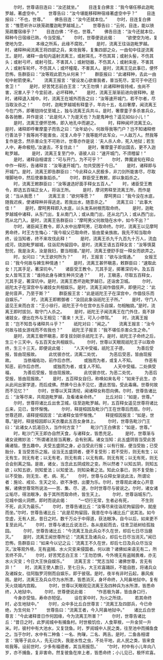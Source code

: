 <!-- { "loadSidebar": true } -->
　　尔时，世尊语目连曰：“汝还就坐。”
　　目连复白佛言：“我今堪任移此迦毗罗越，著虚空中。”
　　世尊告曰：“汝今堪能移释种宿缘著虚空中乎？”
　　目连报曰：“不也，世尊。”
　　佛告目连：“汝今还就本位。”
　　尔时，目连复白佛言：“惟愿听许以铁笼疏覆迦毗罗越城上。”
　　世尊告曰：“云何，目连，能以铁笼疏覆宿缘乎？”
　　目连白佛：“不也，世尊。”
　　佛告目连：“汝今还就本位，释种今日宿缘已熟，今当受报。”
　　尔时，世尊便说此偈：
　　“欲使空为地，复使地为空，
　　本缘之所系，此缘不腐败。”
　　是时，流离王往诣迦毗罗越。时，诸释种闻流离王将四部之兵，来攻我等，复集四部之众，一由旬中往逆流离王。是时，诸释一由旬内遥射流离王，或射耳孔，不伤其耳；或射头髻，不伤其头；或射弓坏，或射弓弦，不害其人；或射铠器，不伤其人；或射床座，不害其人；或射车轮坏，不伤其人；或坏幢麾，不害其人。是时，流离王见此事已，便怀恐怖，告群臣曰：“汝等观此箭为从何来？”
　　群臣报曰：“此诸释种，去此一由旬中射箭使来。”
　　流离王报言：“彼设发心欲害我者，普当死尽，宜可于中还归舍卫！”
　　是时，好苦梵志前白王言：“大王勿惧！此诸释种皆持戒，虫尚不害，况害人乎？今宜前进，必坏释种。”
　　是时，流离王渐渐前进向彼释种。是时，诸释退入城中。时，流离王在城外而告之曰：“汝等速开城门，若不尔者，尽当取汝杀之！”
　　尔时，迦毗罗越城有释童子，年向十五，名曰奢摩，闻流离王今在门外，即著铠持仗至城上，独与流离王兵共斗。是时，奢摩童子多杀害兵众，各各驰散，并作是说：“此是何人？为是天也？为是鬼神也？遥见如似小儿！”
　　是时，流离王便怀恐怖，即入地孔中而避之。
　　时，释种闻坏流离王众。是时，诸释即呼奢摩童子而告之曰：“汝年幼小，何故辱我等门户？岂不知诸释修行善法乎？我等尚不能害虫，况复人命乎？我等能坏此军众，一人敌万人。然我等复作是念，然杀害众生不可称计。世尊亦作是说：‘夫人杀人命，死入地狱；若生人中，寿命极短。’汝速去，不复住此！”
　　是时，奢摩童子即出国去，更不入迦毗罗越。
　　是时，流离王复至门中，语彼人曰：“速开城门，不须稽留！”
　　是时，诸释自相谓言：“可与开门，为不可乎？”
　　尔时，弊魔波旬在释众中作一释形，告诸释言：“汝等速开城门，勿共受困于今日。”
　　是时，诸释即与开城门。是时，流离王即告群臣曰：“今此释众人民极多，非刀剑所能害尽，尽取埋脚地中，然后使暴象蹈杀。”
　　尔时，群臣受王教敕，即以象蹈杀之。
　　时，流离王敕群臣曰：“汝等速选好面手释女五百人。”
　　时，诸臣受王教令，即选五百端正女人，将诣王所。
　　是时，摩诃男释至流离王所，而作是说：“当从我愿！”
　　流离王言：“欲何等愿？”
　　摩呵男曰：“我今没在水底，随我迟疾，使诸释种并得逃走。若我出水，随意杀之。”
　　流离王曰：“此事大佳！”
　　是时，摩呵男释即入水底，以头发系树根而取命终。
　　是时，迦毗罗越城中诸释，从东门出，复从南门入；或从南门出，还从北门入；或从西门出，而从北门入。是时，流离王告群臣曰：“摩呵男父何故隐在水中，如今不出？”
　　尔时，诸臣闻王教令，即入水中出摩呵男，已取命终。尔时，流离王以见摩呵男命终，时王方生悔心：“我今祖父已取命终，皆由爱亲族故。我先不知当取命终，设当知者，终不来攻伐此释！”
　　是时，流离王杀九千九百九十万人，流血成河，烧迦毗罗越城，往诣尼拘留园中。是时，流离王语五百释女言：“汝等慎莫愁忧，我是汝夫，汝是我妇，要当相接。”是时，流离王便舒手捉一释女而欲弄之。
　　时，女问曰：“大王欲何所为？”
　　时，王报言：“欲与汝情通。”
　　女报王曰：“我今何故与婢生种情通！”
　　是时，流离王甚怀瞋恚，敕群臣曰：“速取此女！兀其手足，著深坑中。”
　　诸臣受王教令，兀其手足，掷著深坑中。及五百女人皆骂王言：“谁持此身与婢生种共交通？”
　　时，王瞋恚，尽取五百释女，兀其手足，著深坑中。是时，流离王悉坏迦毗罗越已，还诣舍卫城。
　　尔时，祇陀太子在深宫中与诸妓女共相娱乐。是时，流离王闻作倡伎声，即便问之：“此是何音声，乃至于斯？”
　　群臣报王言：“此是祇陀王子在深宫中，作倡伎乐而自娱乐。”
　　时，流离王即敕御者：“汝回此象诣祇陀王子所。”
　　是时，守门人遥见王来而白言：“王小徐行，祇陀王子今在宫中五乐自娱，勿相触娆。”是时，流离王即时拔剑，取守门人杀之。
　　是时，祇陀王子闻流离王在门外住，竟不辞诸妓女，便出在外与王相见：“善来！大王，可入小停驾。”
　　时，流离王报言：“岂不知吾与诸释共斗乎？”
　　祇陀对曰：“闻之。”
　　流离王报言：“汝今何故与妓女游戏而不佐我也？”
　　祇陀王子报言：“我不堪任杀害众生之命。”
　　是时，流离王极怀瞋恚，即复拔剑斫杀祇陀王子。是时，祇陀王子命终之后，生三十三天中，与五百天女共相娱乐。
　　尔时，世尊以天眼观祇陀王子以取命终，生三十三天，即便说此偈：
　　“人天中受福，祇陀王子德，
　　为善后受报，皆由现报故。
　　此忧彼亦忧，流离二处忧，
　　为恶后受恶，皆由现报故。
　　当依福佑功，前作后亦然，
　　或独而为者，或复人不知。
　　作恶有知恶，前作后亦然，
　　或独而为者，或复人不知。
　　人天中受福，二处俱受福，
　　为善后受报，皆由现报故。
　　此忧彼亦忧，为恶二处忧，
　　为恶后受报，皆由现报故。”
　　是时，五百释女自归，称唤如来名号：“如来于此生，亦从此间出家学道，而后成佛。然佛今日永不见忆，遭此苦恼，受此毒痛。世尊何故而不见忆？”
　　尔时，世尊以天耳清彻，闻诸释女称怨向佛。尔时，世尊告诸比丘：“汝等尽来，共观迦毗罗越，及看诸亲命终。”
　　比丘对曰：“如是，世尊。”
　　尔时，世尊将诸比丘出舍卫城，往至迦毗罗越。时，五百释女遥见世尊将诸比丘来，见已，皆怀惭愧。
　　尔时，释提桓因及毗沙门王在世尊后而扇。尔时，世尊还顾，语释提桓因言：“此诸释女皆怀惭愧。”
　　释提桓因报言：“如是，世尊。”是时，释提桓因即以天衣覆此五百女身体上。
　　尔时，世尊告毗沙门王曰：“此诸女人饥渴日久，当作何方宜？”
　　毗沙门王白佛言：“如是，世尊。”
　　时，毗沙门天王即办自然天食，与诸释女，皆悉充足。
　　是时，世尊渐与诸女说微妙法：“所谓诸法皆当离散，会有别离。诸女当知：此五盛阴皆当受此苦痛诸恼，堕五趣中。夫受五盛阴之身，必当受此行报；以有行报，便当受胎；已受胎分，复当受苦乐之报。设当无五盛阴者，便不复受形；若不受形，则无有生；以无有生，则无有老；以无有老，则无有病；以无有病，则无有死；以无有死，则无合会别离之恼。是故，诸女，当念此五阴成败之变。所以然者？以知五阴，则知五欲；以知五欲，则知爱法；以知爱法，则知染著之法。知此众事已，则不复受胎；以不受胎，则无生、老、病、死。”
　　尔时，世尊与众释女渐说此法，所谓论者：施论、戒论、生天之论，欲不净想，出要为乐。尔时，世尊观此诸女心开意解，诸佛世尊常所说法——苦、集、尽、道，尔时世尊尽与彼说之。尔时，诸女诸尘垢尽，得法眼净，各于其所而取命终，皆生天上。
　　尔时，世尊诣城东门，见城中烟火洞燃，即时而说此偈：
　　“一切行无常，生者必有死，
　　不生则不死，此灭为最乐。”
　　尔时，世尊告诸比丘：“汝等尽来往诣尼拘留园中，就座而坐。”尔时，世尊告诸比丘：“此是尼拘留园，我昔在中与诸比丘广说其法。如今空虚，无有人民，昔日之时。数千万众于中得道，获法眼净。自今以后，如来更不复至此间。”
　　尔时，世尊与诸比丘说法已，各从座起而去，往舍卫祇树给孤独园。
　　尔时，世尊告诸比丘：“今流离王及此兵众不久在世，却后七日尽当磨灭。”
　　是时，流离王闻世尊所记：“流离王及诸兵众，却后七日尽当消灭。”闻已恐怖，告群臣曰：“如来今以记之云：‘流离王不久在世，却后七日及兵众尽当没灭。’汝等观外境，无有盗贼、水火灾变来侵国者。何以故？诸佛如来语无有二，所言终不异。”
　　尔时，好苦梵志白王言：“王勿恐惧，今外境无有盗贼畏难，亦无水火灾变；今日大王快自娱乐。”
　　流离王言：“梵志当知：诸佛世尊，言无有异！”
　　时，流离王使人数日，至七日头，大王欢喜踊跃，不能自胜，将诸兵众及诸婇女，往阿脂罗河侧而自娱乐，即于彼宿。是时，夜半有非时云起，暴风疾雨。是时，流离王及兵众尽为水所漂，皆悉消灭，身坏命终，入阿鼻地狱中。复有天火烧城内宫殿。
　　尔时，世尊以天眼观见流离王及四种兵为水所漂，皆悉命终，入地狱中。
　　尔时，世尊便说此偈：
　　“作恶极为甚，皆由身口行，
　　今身亦受恼，寿命亦短促。
　　设在家中时，为火之所烧，
　　若其命终时，必生地狱中。”
　　尔时，众中多比丘白世尊言：“流离王及四部兵，今已命绝，为生何处？”
　　世尊告曰：“流离王者，今入阿鼻地狱中。”
　　诸比丘白世尊言：“今此诸释昔日作何因缘，今为流离王所害？”
　　尔时，世尊告诸比丘：“昔日之时，此罗阅城中有捕鱼村。时世极饥俭，人食草根，一升金贸一升米。时，彼村中有大池水，又复饶鱼。时，罗阅城中人民之类，往至池中而捕鱼食之。当于尔时，水中有二种鱼：一名、拘璅，二名、两舌。是时，二鱼各相谓言：‘我等于此众人，先无过失，我是水性之虫，不处平地，此人民之类，皆来食啖我等。设前世时，少多有福德者，其当用报怨。’
　　“尔时，村中有小儿年向八岁，亦不捕鱼，复非害命。然复彼鱼在岸上者，皆悉命终；小儿见已，极怀欢喜。
